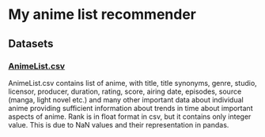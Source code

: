 # My anime list recommender
## Datasets
### [AnimeList.csv](https://www.kaggle.com/datasets/azathoth42/myanimelist?resource=download&select=AnimeList.csv)
AnimeList.csv contains list of anime, with title, title synonyms, genre, studio, licensor, producer, duration, rating, 
score, airing date, episodes, source (manga, light novel etc.) and many other important data about individual anime 
providing sufficient information about trends in time about important aspects of anime. Rank is in float format in csv, 
but it contains only integer value. This is due to NaN values and their representation in pandas.